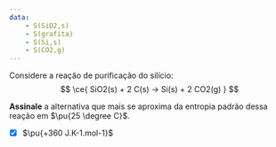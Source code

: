 ```yaml
---
data:
    - S(SiO2,s)
    - S(grafita)
    - S(Si,s)
    - S(CO2,g)
---
```


Considere a reação de purificação do silício:
$$
    \ce{ SiO2(s) + 2 C(s) -> Si(s) + 2 CO2(g) }
$$

**Assinale** a alternativa que mais se aproxima da entropia padrão dessa reação em $\pu{25 \degree C}$.

- [x] $\pu{+360 J.K-1.mol-1}$
